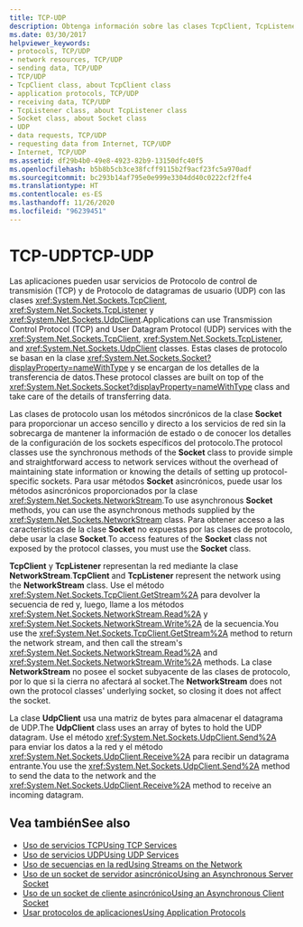 ```yaml
---
title: TCP-UDP
description: Obtenga información sobre las clases TcpClient, TcpListener y UdpClient y el modo en que controlan los servicios TCP y UDP, encargados de los detalles de la transferencia de datos en .NET Framework.
ms.date: 03/30/2017
helpviewer_keywords:
- protocols, TCP/UDP
- network resources, TCP/UDP
- sending data, TCP/UDP
- TCP/UDP
- TcpClient class, about TcpClient class
- application protocols, TCP/UDP
- receiving data, TCP/UDP
- TcpListener class, about TcpListener class
- Socket class, about Socket class
- UDP
- data requests, TCP/UDP
- requesting data from Internet, TCP/UDP
- Internet, TCP/UDP
ms.assetid: df29b4b0-49e8-4923-82b9-13150dfc40f5
ms.openlocfilehash: b5b8b5cb3ce38fcff9115b2f9acf23fc5a970adf
ms.sourcegitcommit: bc293b14af795e0e999e3304dd40c0222cf2ffe4
ms.translationtype: HT
ms.contentlocale: es-ES
ms.lasthandoff: 11/26/2020
ms.locfileid: "96239451"
---
```

# <a name="tcp-udp"></a><span data-ttu-id="53b85-103">TCP-UDP</span><span class="sxs-lookup"><span data-stu-id="53b85-103">TCP-UDP</span></span>

<span data-ttu-id="53b85-104">Las aplicaciones pueden usar servicios de Protocolo de control de transmisión (TCP) y de Protocolo de datagramas de usuario (UDP) con las clases <xref:System.Net.Sockets.TcpClient>, <xref:System.Net.Sockets.TcpListener> y <xref:System.Net.Sockets.UdpClient>.</span><span class="sxs-lookup"><span data-stu-id="53b85-104">Applications can use Transmission Control Protocol (TCP) and User Datagram Protocol (UDP) services with the <xref:System.Net.Sockets.TcpClient>, <xref:System.Net.Sockets.TcpListener>, and <xref:System.Net.Sockets.UdpClient> classes.</span></span> <span data-ttu-id="53b85-105">Estas clases de protocolo se basan en la clase <xref:System.Net.Sockets.Socket?displayProperty=nameWithType> y se encargan de los detalles de la transferencia de datos.</span><span class="sxs-lookup"><span data-stu-id="53b85-105">These protocol classes are built on top of the <xref:System.Net.Sockets.Socket?displayProperty=nameWithType> class and take care of the details of transferring data.</span></span>  
  
 <span data-ttu-id="53b85-106">Las clases de protocolo usan los métodos sincrónicos de la clase **Socket** para proporcionar un acceso sencillo y directo a los servicios de red sin la sobrecarga de mantener la información de estado o de conocer los detalles de la configuración de los sockets específicos del protocolo.</span><span class="sxs-lookup"><span data-stu-id="53b85-106">The protocol classes use the synchronous methods of the **Socket** class to provide simple and straightforward access to network services without the overhead of maintaining state information or knowing the details of setting up protocol-specific sockets.</span></span> <span data-ttu-id="53b85-107">Para usar métodos **Socket** asincrónicos, puede usar los métodos asincrónicos proporcionados por la clase <xref:System.Net.Sockets.NetworkStream>.</span><span class="sxs-lookup"><span data-stu-id="53b85-107">To use asynchronous **Socket** methods, you can use the asynchronous methods supplied by the <xref:System.Net.Sockets.NetworkStream> class.</span></span> <span data-ttu-id="53b85-108">Para obtener acceso a las características de la clase **Socket** no expuestas por las clases de protocolo, debe usar la clase **Socket**.</span><span class="sxs-lookup"><span data-stu-id="53b85-108">To access features of the **Socket** class not exposed by the protocol classes, you must use the **Socket** class.</span></span>  
  
 <span data-ttu-id="53b85-109">**TcpClient** y **TcpListener** representan la red mediante la clase **NetworkStream**.</span><span class="sxs-lookup"><span data-stu-id="53b85-109">**TcpClient** and **TcpListener** represent the network using the **NetworkStream** class.</span></span> <span data-ttu-id="53b85-110">Use el método <xref:System.Net.Sockets.TcpClient.GetStream%2A> para devolver la secuencia de red y, luego, llame a los métodos <xref:System.Net.Sockets.NetworkStream.Read%2A> y <xref:System.Net.Sockets.NetworkStream.Write%2A> de la secuencia.</span><span class="sxs-lookup"><span data-stu-id="53b85-110">You use the <xref:System.Net.Sockets.TcpClient.GetStream%2A> method to return the network stream, and then call the stream's <xref:System.Net.Sockets.NetworkStream.Read%2A> and <xref:System.Net.Sockets.NetworkStream.Write%2A> methods.</span></span> <span data-ttu-id="53b85-111">La clase **NetworkStream** no posee el socket subyacente de las clases de protocolo, por lo que si la cierra no afectará al socket.</span><span class="sxs-lookup"><span data-stu-id="53b85-111">The **NetworkStream** does not own the protocol classes' underlying socket, so closing it does not affect the socket.</span></span>  
  
 <span data-ttu-id="53b85-112">La clase **UdpClient** usa una matriz de bytes para almacenar el datagrama de UDP.</span><span class="sxs-lookup"><span data-stu-id="53b85-112">The **UdpClient** class uses an array of bytes to hold the UDP datagram.</span></span> <span data-ttu-id="53b85-113">Use el método <xref:System.Net.Sockets.UdpClient.Send%2A> para enviar los datos a la red y el método <xref:System.Net.Sockets.UdpClient.Receive%2A> para recibir un datagrama entrante.</span><span class="sxs-lookup"><span data-stu-id="53b85-113">You use the <xref:System.Net.Sockets.UdpClient.Send%2A> method to send the data to the network and the <xref:System.Net.Sockets.UdpClient.Receive%2A> method to receive an incoming datagram.</span></span>  
  
## <a name="see-also"></a><span data-ttu-id="53b85-114">Vea también</span><span class="sxs-lookup"><span data-stu-id="53b85-114">See also</span></span>

- [<span data-ttu-id="53b85-115">Uso de servicios TCP</span><span class="sxs-lookup"><span data-stu-id="53b85-115">Using TCP Services</span></span>](using-tcp-services.md)
- [<span data-ttu-id="53b85-116">Uso de servicios UDP</span><span class="sxs-lookup"><span data-stu-id="53b85-116">Using UDP Services</span></span>](using-udp-services.md)
- [<span data-ttu-id="53b85-117">Uso de secuencias en la red</span><span class="sxs-lookup"><span data-stu-id="53b85-117">Using Streams on the Network</span></span>](using-streams-on-the-network.md)
- [<span data-ttu-id="53b85-118">Uso de un socket de servidor asincrónico</span><span class="sxs-lookup"><span data-stu-id="53b85-118">Using an Asynchronous Server Socket</span></span>](using-an-asynchronous-server-socket.md)
- [<span data-ttu-id="53b85-119">Uso de un socket de cliente asincrónico</span><span class="sxs-lookup"><span data-stu-id="53b85-119">Using an Asynchronous Client Socket</span></span>](using-an-asynchronous-client-socket.md)
- [<span data-ttu-id="53b85-120">Usar protocolos de aplicaciones</span><span class="sxs-lookup"><span data-stu-id="53b85-120">Using Application Protocols</span></span>](using-application-protocols.md)
